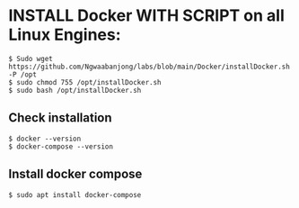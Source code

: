 # INSTALL Docker WITH SCRIPT on all Linux Engines:
``````
$ Sudo wget https://github.com/Ngwaabanjong/labs/blob/main/Docker/installDocker.sh -P /opt
$ sudo chmod 755 /opt/installDocker.sh
$ sudo bash /opt/installDocker.sh
``````
## Check installation
``````
$ docker --version
$ docker-compose --version
``````

## Install docker compose
``````
$ sudo apt install docker-compose
``````
